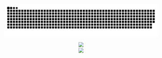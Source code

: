 ![GitHub Contribution Snake - Dark](https://raw.githubusercontent.com/MylonasDimitris/MylonasDimitris/output/github-contribution-grid-snake-dark.svg)

<div align="center">
  <a href="https://github.com/MylonasDimitris/convoychat">
    <img height="190" src="https://github-readme-stats-drab-beta-74.vercel.app/api/top-langs?username=MylonasDimitris&layout=compact&langs_count=8&card_width=320&theme=radical" />
  </a>

  <br />
  
  <a href="https://github.com/MylonasDimitris/github-readme-stats">
    <img src="https://github-readme-stats-drab-beta-74.vercel.app/api?username=MylonasDimitris&theme=radical&hide_rank=true&card_width=320" />
  </a>

</div>

